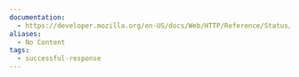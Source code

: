 ```yaml
---
documentation:
  - https://developer.mozilla.org/en-US/docs/Web/HTTP/Reference/Status/204
aliases:
  - No Content
tags:
  - successful-response
---
```

